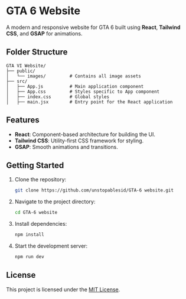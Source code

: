 # GTA 6 Website

A modern and responsive website for GTA 6 built using **React**, **Tailwind CSS**, and **GSAP** for animations.

## Folder Structure

```
GTA VI Website/
├── public/
│   └── images/         # Contains all image assets
├── src/
│   ├── App.js          # Main application component
│   ├── App.css         # Styles specific to App component
│   ├── index.css       # Global styles
│   ├── main.jsx        # Entry point for the React application
```

## Features

- **React**: Component-based architecture for building the UI.
- **Tailwind CSS**: Utility-first CSS framework for styling.
- **GSAP**: Smooth animations and transitions.

## Getting Started

1. Clone the repository:
    ```bash
    git clone https://github.com/unstopablesid/GTA-6 website.git
    ```
2. Navigate to the project directory:
    ```bash
    cd GTA-6 website
    ```
3. Install dependencies:
    ```bash
    npm install
    ```
4. Start the development server:
    ```bash
    npm run dev
    ```

## License

This project is licensed under the [MIT License](LICENSE).